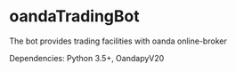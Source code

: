 # oandaTradingBot
The bot provides trading facilities with oanda online-broker

Dependencies:
Python 3.5+,
OandapyV20
